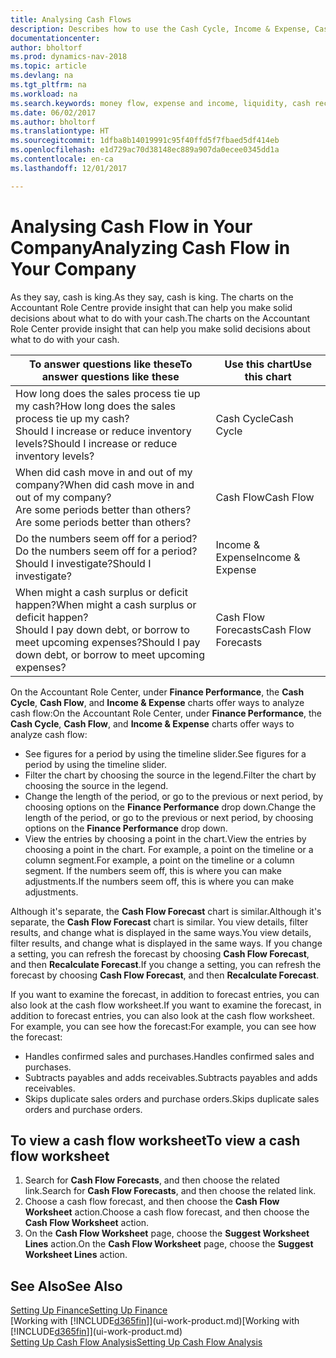 ```yaml
---
title: Analysing Cash Flows
description: Describes how to use the Cash Cycle, Income & Expense, Cash Flow, and Cash Flow Forecast charts to analyze the past and future flow of money in and out of your company.
documentationcenter: 
author: bholtorf
ms.prod: dynamics-nav-2018
ms.topic: article
ms.devlang: na
ms.tgt_pltfrm: na
ms.workload: na
ms.search.keywords: money flow, expense and income, liquidity, cash receipts minus cash payments, Cartera
ms.date: 06/02/2017
ms.author: bholtorf
ms.translationtype: HT
ms.sourcegitcommit: 1dfba8b14019991c95f40ffd5f7fbaed5df414eb
ms.openlocfilehash: e1d729ac70d38148ec889a907da0ecee0345dd1a
ms.contentlocale: en-ca
ms.lasthandoff: 12/01/2017

---
```

# <a name="analyzing-cash-flow-in-your-company"></a><span data-ttu-id="51168-103">Analysing Cash Flow in Your Company</span><span class="sxs-lookup"><span data-stu-id="51168-103">Analyzing Cash Flow in Your Company</span></span>
<span data-ttu-id="51168-104">As they say, cash is king.</span><span class="sxs-lookup"><span data-stu-id="51168-104">As they say, cash is king.</span></span> <span data-ttu-id="51168-105">The charts on the Accountant Role Centre provide insight that can help you make solid decisions about what to do with your cash.</span><span class="sxs-lookup"><span data-stu-id="51168-105">The charts on the Accountant Role Center provide insight that can help you make solid decisions about what to do with your cash.</span></span>  

| <span data-ttu-id="51168-106">To answer questions like these</span><span class="sxs-lookup"><span data-stu-id="51168-106">To answer questions like these</span></span> | <span data-ttu-id="51168-107">Use this chart</span><span class="sxs-lookup"><span data-stu-id="51168-107">Use this chart</span></span> |
| --- | --- |
| <span data-ttu-id="51168-108">How long does the sales process tie up my cash?</span><span class="sxs-lookup"><span data-stu-id="51168-108">How long does the sales process tie up my cash?</span></span></br> <span data-ttu-id="51168-109">Should I increase or reduce inventory levels?</span><span class="sxs-lookup"><span data-stu-id="51168-109">Should I increase or reduce inventory levels?</span></span> |<span data-ttu-id="51168-110">Cash Cycle</span><span class="sxs-lookup"><span data-stu-id="51168-110">Cash Cycle</span></span> |
| <span data-ttu-id="51168-111">When did cash move in and out of my company?</span><span class="sxs-lookup"><span data-stu-id="51168-111">When did cash move in and out of my company?</span></span></br> <span data-ttu-id="51168-112">Are some periods better than others?</span><span class="sxs-lookup"><span data-stu-id="51168-112">Are some periods better than others?</span></span> |<span data-ttu-id="51168-113">Cash Flow</span><span class="sxs-lookup"><span data-stu-id="51168-113">Cash Flow</span></span> |
| <span data-ttu-id="51168-114">Do the numbers seem off for a period?</span><span class="sxs-lookup"><span data-stu-id="51168-114">Do the numbers seem off for a period?</span></span></br> <span data-ttu-id="51168-115">Should I investigate?</span><span class="sxs-lookup"><span data-stu-id="51168-115">Should I investigate?</span></span> |<span data-ttu-id="51168-116">Income & Expense</span><span class="sxs-lookup"><span data-stu-id="51168-116">Income & Expense</span></span> |
| <span data-ttu-id="51168-117">When might a cash surplus or deficit happen?</span><span class="sxs-lookup"><span data-stu-id="51168-117">When might a cash surplus or deficit happen?</span></span></br> <span data-ttu-id="51168-118">Should I pay down debt, or borrow to meet upcoming expenses?</span><span class="sxs-lookup"><span data-stu-id="51168-118">Should I pay down debt, or borrow to meet upcoming expenses?</span></span> |<span data-ttu-id="51168-119">Cash Flow Forecasts</span><span class="sxs-lookup"><span data-stu-id="51168-119">Cash Flow Forecasts</span></span> |

<span data-ttu-id="51168-120">On the Accountant Role Center, under **Finance Performance**, the **Cash Cycle**, **Cash Flow**, and **Income & Expense** charts offer ways to analyze cash flow:</span><span class="sxs-lookup"><span data-stu-id="51168-120">On the Accountant Role Center, under **Finance Performance**, the **Cash Cycle**, **Cash Flow**, and **Income & Expense** charts offer ways to analyze cash flow:</span></span>  

* <span data-ttu-id="51168-121">See figures for a period by using the timeline slider.</span><span class="sxs-lookup"><span data-stu-id="51168-121">See figures for a period by using the timeline slider.</span></span>  
* <span data-ttu-id="51168-122">Filter the chart by choosing the source in the legend.</span><span class="sxs-lookup"><span data-stu-id="51168-122">Filter the chart by choosing the source in the legend.</span></span>  
* <span data-ttu-id="51168-123">Change the length of the period, or go to the previous or next period, by choosing options on the **Finance Performance** drop down.</span><span class="sxs-lookup"><span data-stu-id="51168-123">Change the length of the period, or go to the previous or next period, by choosing options on the **Finance Performance** drop down.</span></span>  
* <span data-ttu-id="51168-124">View the entries by choosing a point in the chart.</span><span class="sxs-lookup"><span data-stu-id="51168-124">View the entries by choosing a point in the chart.</span></span> <span data-ttu-id="51168-125">For example, a point on the timeline or a column segment.</span><span class="sxs-lookup"><span data-stu-id="51168-125">For example, a point on the timeline or a column segment.</span></span> <span data-ttu-id="51168-126">If the numbers seem off, this is where you can make adjustments.</span><span class="sxs-lookup"><span data-stu-id="51168-126">If the numbers seem off, this is where you can make adjustments.</span></span>  

<span data-ttu-id="51168-127">Although it's separate, the **Cash Flow Forecast** chart is similar.</span><span class="sxs-lookup"><span data-stu-id="51168-127">Although it's separate, the **Cash Flow Forecast** chart is similar.</span></span> <span data-ttu-id="51168-128">You view details, filter results, and change what is displayed in the same ways.</span><span class="sxs-lookup"><span data-stu-id="51168-128">You view details, filter results, and change what is displayed in the same ways.</span></span> <span data-ttu-id="51168-129">If you change a setting, you can refresh the forecast by choosing **Cash Flow Forecast**, and then **Recalculate Forecast**.</span><span class="sxs-lookup"><span data-stu-id="51168-129">If you change a setting, you can refresh the forecast by choosing **Cash Flow Forecast**, and then **Recalculate Forecast**.</span></span>

<span data-ttu-id="51168-130">If you want to examine the forecast, in addition to forecast entries, you can also look at the cash flow worksheet.</span><span class="sxs-lookup"><span data-stu-id="51168-130">If you want to examine the forecast, in addition to forecast entries, you can also look at the cash flow worksheet.</span></span> <span data-ttu-id="51168-131">For example, you can see how the forecast:</span><span class="sxs-lookup"><span data-stu-id="51168-131">For example, you can see how the forecast:</span></span>

* <span data-ttu-id="51168-132">Handles confirmed sales and purchases.</span><span class="sxs-lookup"><span data-stu-id="51168-132">Handles confirmed sales and purchases.</span></span>  
* <span data-ttu-id="51168-133">Subtracts payables and adds receivables.</span><span class="sxs-lookup"><span data-stu-id="51168-133">Subtracts payables and adds receivables.</span></span>  
* <span data-ttu-id="51168-134">Skips duplicate sales orders and purchase orders.</span><span class="sxs-lookup"><span data-stu-id="51168-134">Skips duplicate sales orders and purchase orders.</span></span>  

## <a name="to-view-a-cash-flow-worksheet"></a><span data-ttu-id="51168-135">To view a cash flow worksheet</span><span class="sxs-lookup"><span data-stu-id="51168-135">To view a cash flow worksheet</span></span>
1. <span data-ttu-id="51168-136">Search for **Cash Flow Forecasts**, and then choose the related link.</span><span class="sxs-lookup"><span data-stu-id="51168-136">Search for **Cash Flow Forecasts**, and then choose the related link.</span></span>  
2. <span data-ttu-id="51168-137">Choose a cash flow forecast, and then choose the **Cash Flow Worksheet** action.</span><span class="sxs-lookup"><span data-stu-id="51168-137">Choose a cash flow forecast, and then choose the **Cash Flow Worksheet** action.</span></span>  
3. <span data-ttu-id="51168-138">On the **Cash Flow Worksheet** page, choose the **Suggest Worksheet Lines** action.</span><span class="sxs-lookup"><span data-stu-id="51168-138">On the **Cash Flow Worksheet** page, choose the **Suggest Worksheet Lines** action.</span></span>  

## <a name="see-also"></a><span data-ttu-id="51168-139">See Also</span><span class="sxs-lookup"><span data-stu-id="51168-139">See Also</span></span>
[<span data-ttu-id="51168-140">Setting Up Finance</span><span class="sxs-lookup"><span data-stu-id="51168-140">Setting Up Finance</span></span>](finance-setup-finance.md)  
<span data-ttu-id="51168-141">[Working with [!INCLUDE[d365fin](includes/d365fin_md.md)]](ui-work-product.md)</span><span class="sxs-lookup"><span data-stu-id="51168-141">[Working with [!INCLUDE[d365fin](includes/d365fin_md.md)]](ui-work-product.md)</span></span>  
[<span data-ttu-id="51168-142">Setting Up Cash Flow Analysis</span><span class="sxs-lookup"><span data-stu-id="51168-142">Setting Up Cash Flow Analysis</span></span>](finance-setup-cash-flow-analyses.md)  

